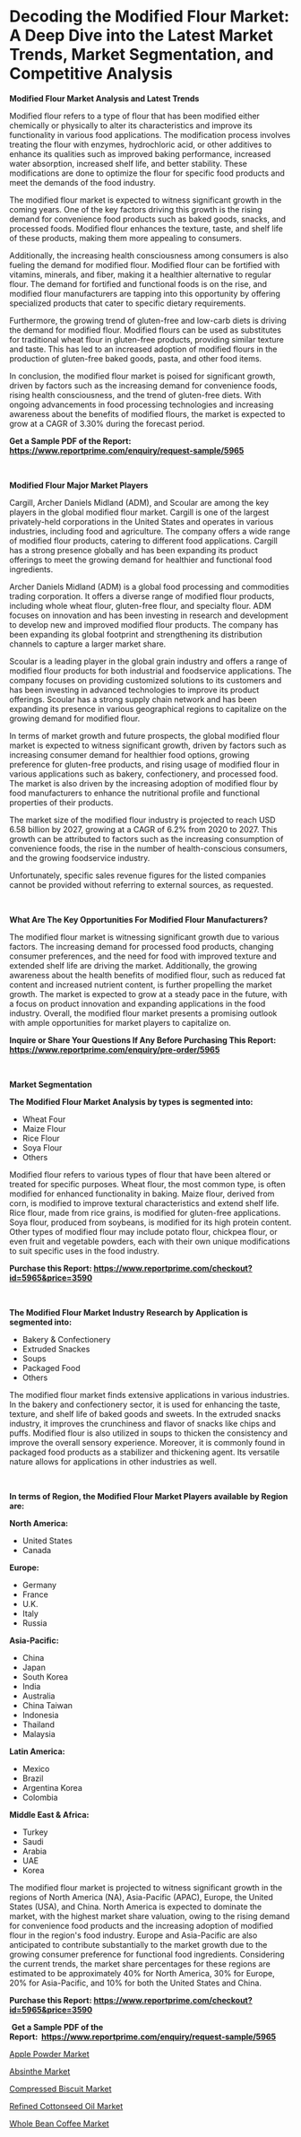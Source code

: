 <p><h1>Decoding the Modified Flour Market: A Deep Dive into the Latest Market Trends, Market Segmentation, and Competitive Analysis</h1></p><p><strong>Modified Flour Market Analysis and Latest Trends</strong></p>
<p><p>Modified flour refers to a type of flour that has been modified either chemically or physically to alter its characteristics and improve its functionality in various food applications. The modification process involves treating the flour with enzymes, hydrochloric acid, or other additives to enhance its qualities such as improved baking performance, increased water absorption, increased shelf life, and better stability. These modifications are done to optimize the flour for specific food products and meet the demands of the food industry.</p><p>The modified flour market is expected to witness significant growth in the coming years. One of the key factors driving this growth is the rising demand for convenience food products such as baked goods, snacks, and processed foods. Modified flour enhances the texture, taste, and shelf life of these products, making them more appealing to consumers.</p><p>Additionally, the increasing health consciousness among consumers is also fueling the demand for modified flour. Modified flour can be fortified with vitamins, minerals, and fiber, making it a healthier alternative to regular flour. The demand for fortified and functional foods is on the rise, and modified flour manufacturers are tapping into this opportunity by offering specialized products that cater to specific dietary requirements.</p><p>Furthermore, the growing trend of gluten-free and low-carb diets is driving the demand for modified flour. Modified flours can be used as substitutes for traditional wheat flour in gluten-free products, providing similar texture and taste. This has led to an increased adoption of modified flours in the production of gluten-free baked goods, pasta, and other food items.</p><p>In conclusion, the modified flour market is poised for significant growth, driven by factors such as the increasing demand for convenience foods, rising health consciousness, and the trend of gluten-free diets. With ongoing advancements in food processing technologies and increasing awareness about the benefits of modified flours, the market is expected to grow at a CAGR of 3.30% during the forecast period.</p></p>
<p><strong>Get a Sample PDF of the Report:&nbsp; <a href="https://www.reportprime.com/enquiry/request-sample/5965">https://www.reportprime.com/enquiry/request-sample/5965</a></strong></p>
<p>&nbsp;</p>
<p><strong>Modified Flour Major Market Players</strong></p>
<p><p>Cargill, Archer Daniels Midland (ADM), and Scoular are among the key players in the global modified flour market. Cargill is one of the largest privately-held corporations in the United States and operates in various industries, including food and agriculture. The company offers a wide range of modified flour products, catering to different food applications. Cargill has a strong presence globally and has been expanding its product offerings to meet the growing demand for healthier and functional food ingredients.</p><p>Archer Daniels Midland (ADM) is a global food processing and commodities trading corporation. It offers a diverse range of modified flour products, including whole wheat flour, gluten-free flour, and specialty flour. ADM focuses on innovation and has been investing in research and development to develop new and improved modified flour products. The company has been expanding its global footprint and strengthening its distribution channels to capture a larger market share.</p><p>Scoular is a leading player in the global grain industry and offers a range of modified flour products for both industrial and foodservice applications. The company focuses on providing customized solutions to its customers and has been investing in advanced technologies to improve its product offerings. Scoular has a strong supply chain network and has been expanding its presence in various geographical regions to capitalize on the growing demand for modified flour.</p><p>In terms of market growth and future prospects, the global modified flour market is expected to witness significant growth, driven by factors such as increasing consumer demand for healthier food options, growing preference for gluten-free products, and rising usage of modified flour in various applications such as bakery, confectionery, and processed food. The market is also driven by the increasing adoption of modified flour by food manufacturers to enhance the nutritional profile and functional properties of their products.</p><p>The market size of the modified flour industry is projected to reach USD 6.58 billion by 2027, growing at a CAGR of 6.2% from 2020 to 2027. This growth can be attributed to factors such as the increasing consumption of convenience foods, the rise in the number of health-conscious consumers, and the growing foodservice industry.</p><p>Unfortunately, specific sales revenue figures for the listed companies cannot be provided without referring to external sources, as requested.</p></p>
<p>&nbsp;</p>
<p><strong>What Are The Key Opportunities For Modified Flour Manufacturers?</strong></p>
<p><p>The modified flour market is witnessing significant growth due to various factors. The increasing demand for processed food products, changing consumer preferences, and the need for food with improved texture and extended shelf life are driving the market. Additionally, the growing awareness about the health benefits of modified flour, such as reduced fat content and increased nutrient content, is further propelling the market growth. The market is expected to grow at a steady pace in the future, with a focus on product innovation and expanding applications in the food industry. Overall, the modified flour market presents a promising outlook with ample opportunities for market players to capitalize on.</p></p>
<p><strong>Inquire or Share Your Questions If Any Before Purchasing This Report: <a href="https://www.reportprime.com/enquiry/pre-order/5965">https://www.reportprime.com/enquiry/pre-order/5965</a></strong></p>
<p>&nbsp;</p>
<p><strong>Market Segmentation</strong></p>
<p><strong>The Modified Flour Market Analysis by types is segmented into:</strong></p>
<p><ul><li>Wheat Four</li><li>Maize Flour</li><li>Rice Flour</li><li>Soya Flour</li><li>Others</li></ul></p>
<p><p>Modified flour refers to various types of flour that have been altered or treated for specific purposes. Wheat flour, the most common type, is often modified for enhanced functionality in baking. Maize flour, derived from corn, is modified to improve textural characteristics and extend shelf life. Rice flour, made from rice grains, is modified for gluten-free applications. Soya flour, produced from soybeans, is modified for its high protein content. Other types of modified flour may include potato flour, chickpea flour, or even fruit and vegetable powders, each with their own unique modifications to suit specific uses in the food industry.</p></p>
<p><strong>Purchase this Report:&nbsp;<a href="https://www.reportprime.com/checkout?id=5965&price=3590">https://www.reportprime.com/checkout?id=5965&price=3590</a></strong></p>
<p>&nbsp;</p>
<p><strong>The Modified Flour Market Industry Research by Application is segmented into:</strong></p>
<p><ul><li>Bakery & Confectionery</li><li>Extruded Snackes</li><li>Soups</li><li>Packaged Food</li><li>Others</li></ul></p>
<p><p>The modified flour market finds extensive applications in various industries. In the bakery and confectionery sector, it is used for enhancing the taste, texture, and shelf life of baked goods and sweets. In the extruded snacks industry, it improves the crunchiness and flavor of snacks like chips and puffs. Modified flour is also utilized in soups to thicken the consistency and improve the overall sensory experience. Moreover, it is commonly found in packaged food products as a stabilizer and thickening agent. Its versatile nature allows for applications in other industries as well.</p></p>
<p>&nbsp;</p>
<p><strong>In terms of Region, the Modified Flour Market Players available by Region are:</strong></p>
<p>
    <p> <strong> North America: </strong>
        <ul>
            <li>United States</li>
            <li>Canada</li>
        </ul>
        </p> 
    <p> <strong> Europe: </strong>
        <ul>
            <li>Germany</li>
            <li>France</li>
            <li>U.K.</li>
            <li>Italy</li>
            <li>Russia</li>
        </ul>
        </p> 
    <p> <strong> Asia-Pacific: </strong>
        <ul>
            <li>China</li>
            <li>Japan</li>
            <li>South Korea</li>
            <li>India</li>
            <li>Australia</li>
            <li>China Taiwan</li>
            <li>Indonesia</li>
            <li>Thailand</li>
            <li>Malaysia</li>
        </ul>
        </p> 
    <p> <strong> Latin America: </strong>
        <ul>
            <li>Mexico</li>
            <li>Brazil</li>
            <li>Argentina Korea</li>
            <li>Colombia</li>
        </ul>
        </p> 
    <p> <strong> Middle East & Africa: </strong>
        <ul>
            <li>Turkey</li>
            <li>Saudi</li>
            <li>Arabia</li>
            <li>UAE</li>
            <li>Korea</li>
        </ul>
    </p>
    </p>
<p><p>The modified flour market is projected to witness significant growth in the regions of North America (NA), Asia-Pacific (APAC), Europe, the United States (USA), and China. North America is expected to dominate the market, with the highest market share valuation, owing to the rising demand for convenience food products and the increasing adoption of modified flour in the region's food industry. Europe and Asia-Pacific are also anticipated to contribute substantially to the market growth due to the growing consumer preference for functional food ingredients. Considering the current trends, the market share percentages for these regions are estimated to be approximately 40% for North America, 30% for Europe, 20% for Asia-Pacific, and 10% for both the United States and China.</p></p>
<p><strong>Purchase this Report: <a href="https://www.reportprime.com/checkout?id=5965&price=3590">https://www.reportprime.com/checkout?id=5965&price=3590</a></strong></p>
<p>&nbsp;<strong>Get a Sample PDF of the Report:&nbsp;&nbsp;<a href="https://www.reportprime.com/enquiry/request-sample/5965">https://www.reportprime.com/enquiry/request-sample/5965</a></strong></p>
<p><strong></strong></p>
<p><p><a href="https://github.com/sndrkn/Market-Research-Report-List-2/blob/main/apple-powder-market.md">Apple Powder Market</a></p><p><a href="https://github.com/melchekhinf/Market-Research-Report-List-2/blob/main/absinthe-market.md">Absinthe Market</a></p><p><a href="https://github.com/merzlyukov93/Market-Research-Report-List-2/blob/main/compressed-biscuit-market.md">Compressed Biscuit Market</a></p><p><a href="https://github.com/prosalinda88/Market-Research-Report-List-2/blob/main/refined-cottonseed-oil-market.md">Refined Cottonseed Oil Market</a></p><p><a href="https://github.com/amae102299/Market-Research-Report-List-2/blob/main/whole-bean-coffee-market.md">Whole Bean Coffee Market</a></p></p>
